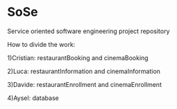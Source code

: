 # SoSe
Service oriented software engineering project repository


How to divide the work:

1)Cristian: restaurantBooking and cinemaBooking 

2)Luca: restaurantInformation and cinemaInformation

3)Davide: restaurantEnrollment and cinemaEnrollment

4)Aysel: database
